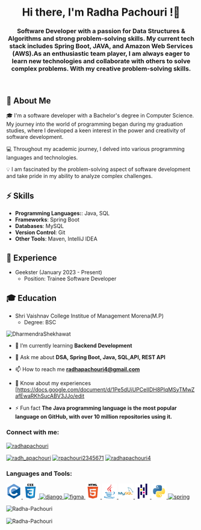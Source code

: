 
<h1 align="center">Hi there, I'm Radha Pachouri !👋</h1>
<h3 align="center">Software Developer with a passion for Data Structures & Algorithms and strong problem-solving skills. My current tech stack includes Spring Boot, JAVA, and Amazon Web Services (AWS).As an enthusiastic team player, I am always eager to learn new technologies and collaborate with others to solve complex problems. With my creative problem-solving skills.</h3>

<br>

## 🚀 About Me
🎓 I'm a software developer with a Bachelor's degree in Computer Science. My journey into the world of programming began during my graduation studies, where I developed a keen interest in the power and creativity of software development. 

💻 Throughout my academic journey, I delved into various programming languages and technologies.

💡 I am fascinated by the problem-solving aspect of software development and take pride in my ability to analyze complex challenges.

## ⚡️ Skills
- **Programming Languages:**: Java, SQL
- **Frameworks**: Spring Boot
- **Databases**: MySQL
- **Version Control**: Git
- **Other Tools**: Maven, IntelliJ IDEA

## 💼 Experience
- Geekster (January 2023 - Present)
  - Position: Trainee Software Developer
  

##  🎓 Education
- Shri Vaishnav College Institue of Management Morena(M.P)
  - Degree: BSC

<p align="left"> <img src="https://komarev.com/ghpvc/?username=DharmendraShekhawat&label=Profile%20views&color=0e75b6&style=flat" alt="DharmendraShekhawat" /> </p>

- 🌱 I’m currently learning **Backend Development**

- 💬 Ask me about **DSA, Spring Boot, Java, SQL,API, REST API**

- 📫 How to reach me **radhapachouri4@gmail.com**

- 📄 Know about my experiences [https://docs.google.com/document/d/1Pe5dUiUPCeIIDH8PlqMSyTMwZafEwaRKhSucABV3JJo/edit

- ⚡ Fun fact **The Java programming language is the most popular language on GitHub, with over 10 million repositories using it.**

<h3 align="left">Connect with me:</h3>
<p align="left">

<a href="https://www.linkedin.com/in/radha-pachouri/" target="blank"><img align="center" src="https://raw.githubusercontent.com/rahuldkjain/github-profile-readme-generator/master/src/images/icons/Social/linked-in-alt.svg" alt="radhapachouri" height="30" width="40" /></a>

<a href="https://www.instagram.com/radh_apachouri/" target="blank"><img align="center" src="https://raw.githubusercontent.com/rahuldkjain/github-profile-readme-generator/master/src/images/icons/Social/instagram.svg" alt="radh_apachouri" height="30" width="40" /></a>
<a href="https://www.hackerrank.com/profile/rpachouri2345671" target="blank"><img align="center" src="https://raw.githubusercontent.com/rahuldkjain/github-profile-readme-generator/master/src/images/icons/Social/hackerrank.svg" alt="rpachouri2345671" height="30" width="40" /></a>
<a href="https://leetcode.com/radhapachouri4/" target="blank"><img align="center" src="https://raw.githubusercontent.com/rahuldkjain/github-profile-readme-generator/master/src/images/icons/Social/leet-code.svg" alt="radhapachouri4" height="30" width="40" /></a>
</p>

<h3 align="left">Languages and Tools:</h3>
<p align="left"> <a href="https://www.cprogramming.com/" target="_blank" rel="noreferrer"> <img src="https://raw.githubusercontent.com/devicons/devicon/master/icons/c/c-original.svg" alt="c" width="40" height="40"/> </a> <a href="https://www.w3schools.com/css/" target="_blank" rel="noreferrer"> <img src="https://raw.githubusercontent.com/devicons/devicon/master/icons/css3/css3-original-wordmark.svg" alt="css3" width="40" height="40"/> </a> <a href="https://www.djangoproject.com/" target="_blank" rel="noreferrer"> <img src="https://cdn.worldvectorlogo.com/logos/django.svg" alt="django" width="40" height="40"/> </a> <a href="https://www.figma.com/" target="_blank" rel="noreferrer"> <img src="https://www.vectorlogo.zone/logos/figma/figma-icon.svg" alt="figma" width="40" height="40"/> </a> <a href="https://www.w3.org/html/" target="_blank" rel="noreferrer"> <img src="https://raw.githubusercontent.com/devicons/devicon/master/icons/html5/html5-original-wordmark.svg" alt="html5" width="40" height="40"/> </a> <a href="https://www.java.com" target="_blank" rel="noreferrer"> <img src="https://raw.githubusercontent.com/devicons/devicon/master/icons/java/java-original.svg" alt="java" width="40" height="40"/> </a> <a href="https://www.mysql.com/" target="_blank" rel="noreferrer"> <img src="https://raw.githubusercontent.com/devicons/devicon/master/icons/mysql/mysql-original-wordmark.svg" alt="mysql" width="40" height="40"/> </a> <a href="https://pandas.pydata.org/" target="_blank" rel="noreferrer"> <img src="https://raw.githubusercontent.com/devicons/devicon/2ae2a900d2f041da66e950e4d48052658d850630/icons/pandas/pandas-original.svg" alt="pandas" width="40" height="40"/> </a> <a href="https://www.python.org" target="_blank" rel="noreferrer"> <img src="https://raw.githubusercontent.com/devicons/devicon/master/icons/python/python-original.svg" alt="python" width="40" height="40"/> </a> <a href="https://spring.io/" target="_blank" rel="noreferrer"> <img src="https://www.vectorlogo.zone/logos/springio/springio-icon.svg" alt="spring" width="40" height="40"/> </a> </p>

<p><img align="center" src="https://github-readme-stats.vercel.app/api/top-langs?username=Radha-Pachouri&show_icons=true&locale=en&layout=compact" alt="Radha-Pachouri" /></p>

<p><img align="center" src="https://github-readme-streak-stats.herokuapp.com/?user=Radha-Pachouri&" alt="Radha-Pachouri" /></p>




